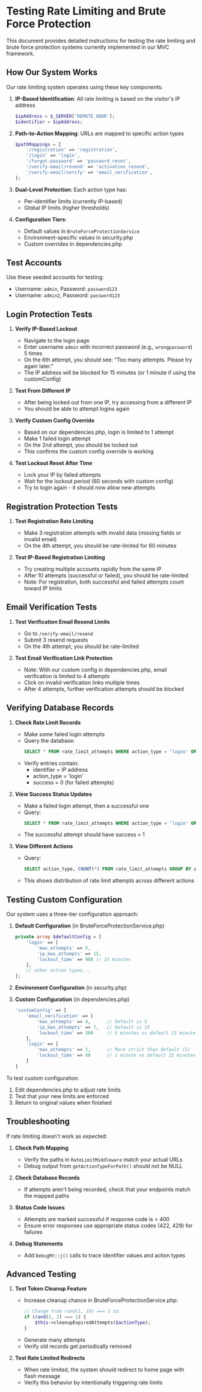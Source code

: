 # Testing Rate Limiting and Brute Force Protection

This document provides detailed instructions for testing the rate limiting and brute force protection systems currently implemented in our MVC framework.

## How Our System Works

Our rate limiting system operates using these key components:

1. **IP-Based Identification**: All rate limiting is based on the visitor's IP address
   ```php
   $ipAddress = $_SERVER['REMOTE_ADDR'];
   $identifier = $ipAddress;
   ```

2. **Path-to-Action Mapping**: URLs are mapped to specific action types
   ```php
   $pathMappings = [
       '/registration' => 'registration',
       '/login' => 'login',
       '/forgot-password' => 'password_reset',
       '/verify-email/resend' => 'activation_resend',
       '/verify-email/verify' => 'email_verification',
   ];
   ```

3. **Dual-Level Protection**: Each action type has:
   - Per-identifier limits (currently IP-based)
   - Global IP limits (higher thresholds)

4. **Configuration Tiers**: 
   - Default values in `BruteForceProtectionService`
   - Environment-specific values in security.php
   - Custom overrides in dependencies.php

## Test Accounts

Use these seeded accounts for testing:
- Username: `admin`, Password: `password123`
- Username: `admin2`, Password: `password123`

## Login Protection Tests

1. **Verify IP-Based Lockout**
   - Navigate to the login page
   - Enter username `admin` with incorrect password (e.g., `wrongpassword`) 5 times
   - On the 6th attempt, you should see: "Too many attempts. Please try again later."
   - The IP address will be blocked for 15 minutes (or 1 minute if using the customConfig)

2. **Test From Different IP**
   - After being locked out from one IP, try accessing from a different IP
   - You should be able to attempt logins again

3. **Verify Custom Config Override**
   - Based on our dependencies.php, login is limited to 1 attempt
   - Make 1 failed login attempt
   - On the 2nd attempt, you should be locked out
   - This confirms the custom config override is working

4. **Test Lockout Reset After Time**
   - Lock your IP by failed attempts
   - Wait for the lockout period (60 seconds with custom config)
   - Try to login again - it should now allow new attempts

## Registration Protection Tests

1. **Test Registration Rate Limiting**
   - Make 3 registration attempts with invalid data (missing fields or invalid email)
   - On the 4th attempt, you should be rate-limited for 60 minutes

2. **Test IP-Based Registration Limiting**
   - Try creating multiple accounts rapidly from the same IP
   - After 10 attempts (successful or failed), you should be rate-limited
   - Note: For registration, both successful and failed attempts count toward IP limits

## Email Verification Tests

1. **Test Verification Email Resend Limits**
   - Go to `/verify-email/resend`
   - Submit 3 resend requests
   - On the 4th attempt, you should be rate-limited

2. **Test Email Verification Link Protection**
   - Note: With our custom config in dependencies.php, email verification is limited to 4 attempts
   - Click on invalid verification links multiple times
   - After 4 attempts, further verification attempts should be blocked

## Verifying Database Records

1. **Check Rate Limit Records**
   - Make some failed login attempts
   - Query the database: 
     ```sql
     SELECT * FROM rate_limit_attempts WHERE action_type = 'login' ORDER BY attempted_at DESC;
     ```
   - Verify entries contain:
     - identifier = IP address
     - action_type = 'login'
     - success = 0 (for failed attempts)

2. **View Success Status Updates**
   - Make a failed login attempt, then a successful one
   - Query: 
     ```sql
     SELECT * FROM rate_limit_attempts WHERE action_type = 'login' ORDER BY attempted_at DESC;
     ```
   - The successful attempt should have success = 1

3. **View Different Actions**
   - Query: 
     ```sql
     SELECT action_type, COUNT(*) FROM rate_limit_attempts GROUP BY action_type;
     ```
   - This shows distribution of rate limit attempts across different actions

## Testing Custom Configuration

Our system uses a three-tier configuration approach:

1. **Default Configuration** (in BruteForceProtectionService.php)
   ```php
   private array $defaultConfig = [
       'login' => [
           'max_attempts' => 5,
           'ip_max_attempts' => 15,
           'lockout_time' => 900 // 15 minutes
       ],
       // other action types...
   ];
   ```

2. **Environment Configuration** (in security.php)

3. **Custom Configuration** (in dependencies.php)
   ```php
   'customConfig' => [
       'email_verification' => [
           'max_attempts' => 4,      // Default is 5
           'ip_max_attempts' => 7,   // Default is 15
           'lockout_time' => 300     // 5 minutes vs default 15 minutes
       ],
       'login' => [
           'max_attempts' => 1,      // More strict than default (5)
           'lockout_time' => 60      // 1 minute vs default 15 minutes
       ]
   ]
   ```

To test custom configuration:
1. Edit dependencies.php to adjust rate limits
2. Test that your new limits are enforced
3. Return to original values when finished

## Troubleshooting

If rate limiting doesn't work as expected:

1. **Check Path Mapping**
   - Verify the paths in `RateLimitMiddleware` match your actual URLs
   - Debug output from `getActionTypeForPath()` should not be NULL

2. **Check Database Records**
   - If attempts aren't being recorded, check that your endpoints match the mapped paths

3. **Status Code Issues**
   - Attempts are marked successful if response code is < 400
   - Ensure error responses use appropriate status codes (422, 429) for failures

4. **Debug Statements**
   - Add `DebugRt::j()` calls to trace identifier values and action types

## Advanced Testing

1. **Test Token Cleanup Feature**
   - Increase cleanup chance in BruteForceProtectionService.php:
     ```php
     // Change from rand(1, 10) === 1 to:
     if (rand(1, 2) === 1) {
         $this->cleanupExpiredAttempts($actionType);
     }
     ```
   - Generate many attempts
   - Verify old records get periodically removed

2. **Test Rate Limited Redirects**
   - When rate limited, the system should redirect to home page with flash message
   - Verify this behavior by intentionally triggering rate limits